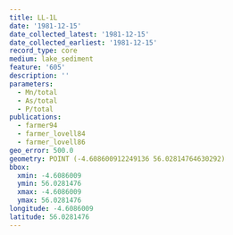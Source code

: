 ```yaml
---
title: LL-1L
date: '1981-12-15'
date_collected_latest: '1981-12-15'
date_collected_earliest: '1981-12-15'
record_type: core
medium: lake_sediment
feature: '605'
description: ''
parameters:
  - Mn/total
  - As/total
  - P/total
publications:
  - farmer94
  - farmer_lovell84
  - farmer_lovell86
geo_error: 500.0
geometry: POINT (-4.608600912249136 56.02814764630292)
bbox:
  xmin: -4.6086009
  ymin: 56.0281476
  xmax: -4.6086009
  ymax: 56.0281476
longitude: -4.6086009
latitude: 56.0281476
---
```

